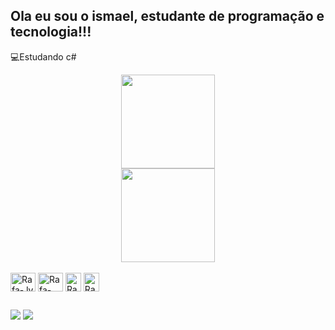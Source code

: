 ## Ola eu sou o ismael, estudante de programação e tecnologia!!!
💻Estudando c#

<div align="center">
  <a href="https://github.com/ismaelfaria">
    <img height="150em" src="https://github-readme-stats.vercel.app/api?username=ismaelfaria&show_icons=true&theme=dark&include_all_commits=true&count_private=true"/>
  </a>
  <br> <!-- Adicionando uma quebra de linha -->
  <a href="https://github.com/ismaelfaria">
    <img height="150em" src="https://github-readme-stats.vercel.app/api/top-langs/?username=ismaelfaria&layout=compact&langs_count=7&theme=dark"/>
  </a>
</div>

<div style="display: inline_block"><br>
  <img align="center" alt="Rafa-Jv" height="30" width="40" src="https://www.svgrepo.com/show/372881/java.svg" />
  <img align="center" alt="Rafa-c#" height="30" width="40" src="https://www.svgrepo.com/show/369216/c-sharp.svg" />
  <img align="center" alt="Rafa-css" height="30" width="25" src="https://www.svgrepo.com/show/391463/html5.svg" />
  <img align="center" alt="Rafa-Html" height="30" width="25" src="https://www.svgrepo.com/show/391415/css3.svg" />
</div>
  
##

<div> 
  <a href="https://www.instagram.com/ismaellima_br/" target="_blank"><img src="https://img.shields.io/badge/-Instagram-%23E4405F?style=for-the-badge&logo=instagram&logoColor=white" target="_blank"></a>
  <a href="https://discord.gg/3urv5adu" target="_blank"><img src="https://img.shields.io/badge/Discord-7289DA?style=for-the-badge&logo=discord&logoColor=white" target="_blank"></a>  
</div>
